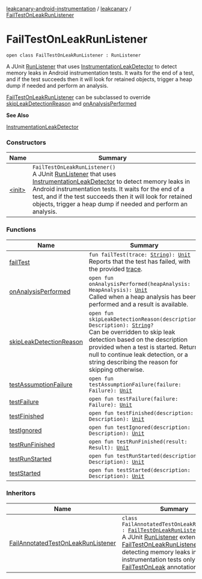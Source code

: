 [leakcanary-android-instrumentation](../../index.md) / [leakcanary](../index.md) / [FailTestOnLeakRunListener](./index.md)

# FailTestOnLeakRunListener

`open class FailTestOnLeakRunListener : RunListener`

A JUnit [RunListener](#) that uses [InstrumentationLeakDetector](../-instrumentation-leak-detector/index.md) to detect memory leaks in Android
instrumentation tests. It waits for the end of a test, and if the test succeeds then it will
look for retained objects, trigger a heap dump if needed and perform an analysis.

[FailTestOnLeakRunListener](./index.md) can be subclassed to override [skipLeakDetectionReason](skip-leak-detection-reason.md) and
[onAnalysisPerformed](on-analysis-performed.md)

**See Also**

[InstrumentationLeakDetector](../-instrumentation-leak-detector/index.md)

### Constructors

| Name | Summary |
|---|---|
| [&lt;init&gt;](-init-.md) | `FailTestOnLeakRunListener()`<br>A JUnit [RunListener](#) that uses [InstrumentationLeakDetector](../-instrumentation-leak-detector/index.md) to detect memory leaks in Android instrumentation tests. It waits for the end of a test, and if the test succeeds then it will look for retained objects, trigger a heap dump if needed and perform an analysis. |

### Functions

| Name | Summary |
|---|---|
| [failTest](fail-test.md) | `fun failTest(trace: `[`String`](https://kotlinlang.org/api/latest/jvm/stdlib/kotlin/-string/index.html)`): `[`Unit`](https://kotlinlang.org/api/latest/jvm/stdlib/kotlin/-unit/index.html)<br>Reports that the test has failed, with the provided [trace](fail-test.md#leakcanary.FailTestOnLeakRunListener$failTest(kotlin.String)/trace). |
| [onAnalysisPerformed](on-analysis-performed.md) | `open fun onAnalysisPerformed(heapAnalysis: HeapAnalysis): `[`Unit`](https://kotlinlang.org/api/latest/jvm/stdlib/kotlin/-unit/index.html)<br>Called when a heap analysis has been performed and a result is available. |
| [skipLeakDetectionReason](skip-leak-detection-reason.md) | `open fun skipLeakDetectionReason(description: Description): `[`String`](https://kotlinlang.org/api/latest/jvm/stdlib/kotlin/-string/index.html)`?`<br>Can be overridden to skip leak detection based on the description provided when a test is started. Return null to continue leak detection, or a string describing the reason for skipping otherwise. |
| [testAssumptionFailure](test-assumption-failure.md) | `open fun testAssumptionFailure(failure: Failure): `[`Unit`](https://kotlinlang.org/api/latest/jvm/stdlib/kotlin/-unit/index.html) |
| [testFailure](test-failure.md) | `open fun testFailure(failure: Failure): `[`Unit`](https://kotlinlang.org/api/latest/jvm/stdlib/kotlin/-unit/index.html) |
| [testFinished](test-finished.md) | `open fun testFinished(description: Description): `[`Unit`](https://kotlinlang.org/api/latest/jvm/stdlib/kotlin/-unit/index.html) |
| [testIgnored](test-ignored.md) | `open fun testIgnored(description: Description): `[`Unit`](https://kotlinlang.org/api/latest/jvm/stdlib/kotlin/-unit/index.html) |
| [testRunFinished](test-run-finished.md) | `open fun testRunFinished(result: Result): `[`Unit`](https://kotlinlang.org/api/latest/jvm/stdlib/kotlin/-unit/index.html) |
| [testRunStarted](test-run-started.md) | `open fun testRunStarted(description: Description): `[`Unit`](https://kotlinlang.org/api/latest/jvm/stdlib/kotlin/-unit/index.html) |
| [testStarted](test-started.md) | `open fun testStarted(description: Description): `[`Unit`](https://kotlinlang.org/api/latest/jvm/stdlib/kotlin/-unit/index.html) |

### Inheritors

| Name | Summary |
|---|---|
| [FailAnnotatedTestOnLeakRunListener](../-fail-annotated-test-on-leak-run-listener/index.md) | `class FailAnnotatedTestOnLeakRunListener : `[`FailTestOnLeakRunListener`](./index.md)<br>A JUnit [RunListener](#) extending [FailTestOnLeakRunListener](./index.md) to detecting memory leaks in Android instrumentation tests only when the [FailTestOnLeak](../-fail-test-on-leak/index.md) annotation is used. |
